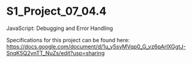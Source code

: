 # S1_Project_07_04.4
JavaScript: Debugging and Error Handling


Specifications for this project can be found here: https://docs.google.com/document/d/1u_y5syMVqp0_G_vz6pArlXGgtJ-SnqK5Q2ynTT_NuZs/edit?usp=sharing
